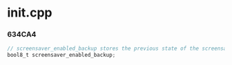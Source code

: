 # init.cpp

### 634CA4

```c
// screensaver_enabled_backup stores the previous state of the screensaver.
bool8_t screensaver_enabled_backup;
```
